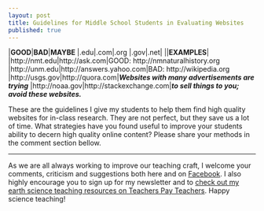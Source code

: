 ```yaml
---
layout: post
title: Guidelines for Middle School Students in Evaluating Websites
published: true
---
```


|**GOOD**|**BAD**|**MAYBE**
|.edu|.com|.org
|.gov|.net|
||**EXAMPLES**|
|http\://nmt.edu|http\://ask.com|GOOD: http\://nmnaturalhistory.org
|http\://unm.edu|http\://answers.yahoo.com|BAD: http\://wikipedia.org
|http\://usgs.gov|http\://quora.com|**_Websites with many advertisements are trying_**
|http\://noaa.gov|http\://stackexchange.com|**_to sell things to you; avoid these websites._**

These are the guidelines I give my students to help them find high quality websites for in-class research. They are not perfect, but they save us a lot of time. What strategies have you found useful to improve your students ability to decern high quality online content? Please share your methods in the comment section bellow. 

---

As we are all always working to improve our teaching craft, I welcome your comments, criticism and suggestions both here and on [Facebook](https://www.facebook.com/MSEarthScience). I also highly encourage you to sign up for my newsletter and to [check out my earth science teaching resources on Teachers Pay Teachers](https://www.teacherspayteachers.com/Store/Middle-School-Earth-Science). Happy science teaching!
